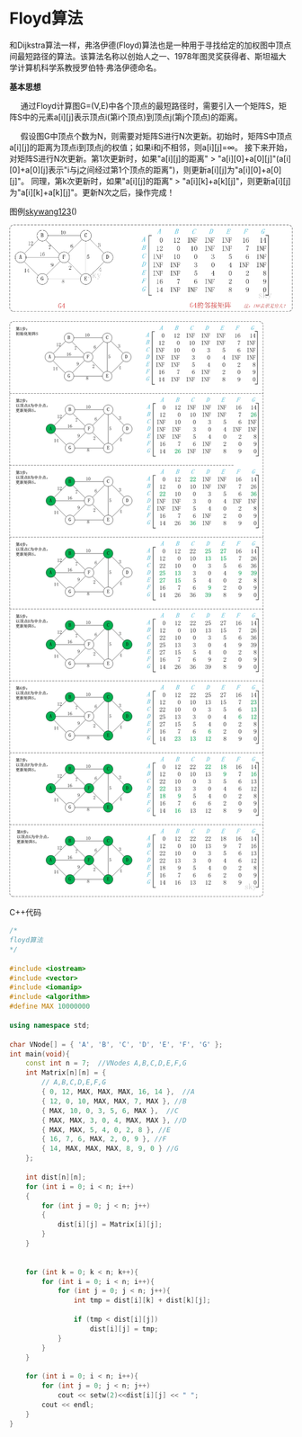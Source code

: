 # Floyd算法

和Dijkstra算法一样，弗洛伊德(Floyd)算法也是一种用于寻找给定的加权图中顶点间最短路径的算法。该算法名称以创始人之一、1978年图灵奖获得者、斯坦福大学计算机科学系教授罗伯特·弗洛伊德命名。

**基本思想**

     通过Floyd计算图G=(V,E)中各个顶点的最短路径时，需要引入一个矩阵S，矩阵S中的元素a[i][j]表示顶点i(第i个顶点)到顶点j(第j个顶点)的距离。

     假设图G中顶点个数为N，则需要对矩阵S进行N次更新。初始时，矩阵S中顶点a[i][j]的距离为顶点i到顶点j的权值；如果i和j不相邻，则a[i][j]=∞。 接下来开始，对矩阵S进行N次更新。第1次更新时，如果"a[i][j]的距离" > "a[i][0]+a[0][j]"(a[i][0]+a[0][j]表示"i与j之间经过第1个顶点的距离")，则更新a[i][j]为"a[i][0]+a[0][j]"。 同理，第k次更新时，如果"a[i][j]的距离" > "a[i][k]+a[k][j]"，则更新a[i][j]为"a[i][k]+a[k][j]"。更新N次之后，操作完成！

图例[skywang123](http://www.cnblogs.com/skywang12345/p/3711526.html)()

![](./img/floyd_1.jpg)

![](./img/floyd_2.jpg)

C++代码

```C++
/*
floyd算法
*/

#include <iostream>
#include <vector>
#include <iomanip>
#include <algorithm>
#define MAX 10000000

using namespace std;

char VNode[] = { 'A', 'B', 'C', 'D', 'E', 'F', 'G' };
int main(void){
	const int n = 7;  //VNodes A,B,C,D,E,F,G
	int Matrix[n][n] = {
		// A,B,C,D,E,F,G
		{ 0, 12, MAX, MAX, MAX, 16, 14 },  //A
		{ 12, 0, 10, MAX, MAX, 7, MAX }, //B
		{ MAX, 10, 0, 3, 5, 6, MAX },  //C
		{ MAX, MAX, 3, 0, 4, MAX, MAX }, //D
		{ MAX, MAX, 5, 4, 0, 2, 8 }, //E
		{ 16, 7, 6, MAX, 2, 0, 9 }, //F
		{ 14, MAX, MAX, MAX, 8, 9, 0 } //G
	};
	
	int dist[n][n];
	for (int i = 0; i < n; i++)
	{
		for (int j = 0; j < n; j++)
		{
			dist[i][j] = Matrix[i][j];
		}
	}
	

	for (int k = 0; k < n; k++){
		for (int i = 0; i < n; i++){
			for (int j = 0; j < n; j++){
				int tmp = dist[i][k] + dist[k][j];
				
				if (tmp < dist[i][j])
					dist[i][j] = tmp;
			}
		}
	}

	for (int i = 0; i < n; i++){
		for (int j = 0; j < n; j++)
			cout << setw(2)<<dist[i][j] << " ";
		cout << endl;
	}
}

```